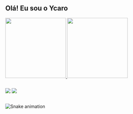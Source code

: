## Olá! Eu sou o Ycaro

<div>
<a href="https://github.com/ycborg">
<img height="190em" src="https://github-readme-stats.vercel.app/api/top-langs/?username=ycborg&theme=radical&hide_border=false&&layout=compact"/>
<img height="190em" src="https://github-readme-stats.vercel.app/api?username=ycborg&count_private=true&include_all_commits=true&show_icons=true&theme=radical&hide_border=false&show_owner=true"/>
</a>
</div>

##

<div>
<a href="https://www.instagram.com/ycaro.gb/" target="_blank"><img src="https://img.shields.io/badge/-Instagram-%23E4405F?style=for-the-badge&logo=instagram&logoColor=white" target="_blank"></a> 
<a href="mailto:ycarogborges@gmail.com"><img src="https://img.shields.io/badge/-Gmail-%23333?style=for-the-badge&logo=gmail&logoColor=white" target="_blank"></a>
</div>

##

![Snake animation](https://github.com/seu-usuário-aqui/seu-usuário-aqui/blob/output/github-contribution-grid-snake.svg)
